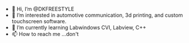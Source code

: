 - 👋 Hi, I’m @DKFREESTYLE
- 👀 I’m interested in automotive communication, 3d printing, and custom touchscreen software.
- 🌱 I’m currently learning Labwindows CVI, Labview, C++
- 📫 How to reach me ...don't

<!---
DKFREESTYLE/DKFREESTYLE is a ✨ special ✨ repository because its `README.md` (this file) appears on your GitHub profile.
You can click the Preview link to take a look at your changes.
--->
